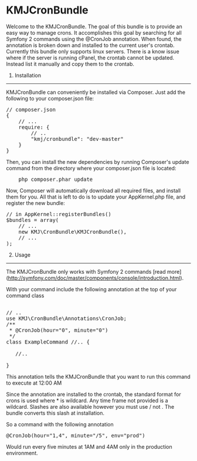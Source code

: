 KMJCronBundle
================================


Welcome to the KMJCronBundle. The goal of this bundle is to provide an easy way to manage crons. 
It accomplishes this goal by searching for all Symfony 2 commands using the @CronJob annotation.
When found, the annotation is broken down and installed to the current user's crontab. Currently this bundle only supports linux servers. There is
a know issue where if the server is running cPanel, the crontab cannot be updated. Instead list it manually and copy them to the crontab.


1) Installation
----------------------------------

KMJCronBundle can conveniently be installed via Composer. Just add the following to your composer.json file:

<pre>
// composer.json
{
    // ...
    require: {
        // ..
        "kmj/cronbundle": "dev-master"
    }
}
</pre>


Then, you can install the new dependencies by running Composer's update command from the directory where your composer.json file is located:

<pre>
    php composer.phar update
</pre>


Now, Composer will automatically download all required files, and install them for you. All that is left to do is to update your AppKernel.php file, and register the new bundle:

<pre>
// in AppKernel::registerBundles()
$bundles = array(
    // ...
    new KMJ\CronBundle\KMJCronBundle(),
    // ...
);
</pre>



2) Usage
----------------------------------

The KMJCronBundle only works with Symfony 2 commands [read more] (http://symfony.com/doc/master/components/console/introduction.html).

With your command include the following annotation at the top of your command class

<pre>

// ..
use KMJ\CronBundle\Annotations\CronJob;
/**
 * @CronJob(hour="0", minute="0")
 */
class ExampleCommand //.. {

   //..

}
</pre>

This annotation tells the KMJCronBundle that you want to run this command to execute at 12:00 AM

Since the annotation are installed to the crontab, the standard format for crons is used where * is wildcard.
Any time frame not provided is a wildcard. Slashes are also available however you must use / not \. The bundle converts this slash at installation.

So a command with the following annotation
<pre>
@CronJob(hour="1,4", minute="/5", env="prod")
</pre>
Would run every five minutes at 1AM and 4AM only in the production environment.